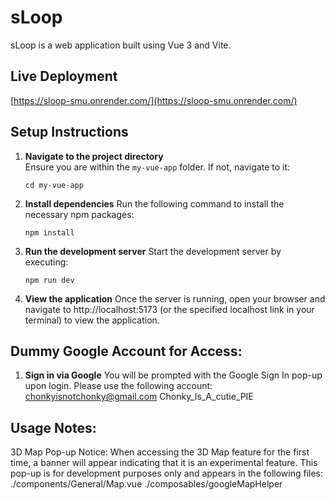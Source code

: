 # sLoop

sLoop is a web application built using Vue 3 and Vite.

## Live Deployment
[https://sloop-smu.onrender.com/](https://sloop-smu.onrender.com/)

## Setup Instructions

1. **Navigate to the project directory**  
   Ensure you are within the `my-vue-app` folder. If not, navigate to it:
   ```
   cd my-vue-app
   ```
2. **Install dependencies**
    Run the following command to install the necessary npm packages:
    ```
    npm install
    ```
3. **Run the development server**
    Start the development server by executing:
    ```
    npm run dev
    ```
4. **View the application**
    Once the server is running, open your browser and navigate to http://localhost:5173
    (or the specified localhost link in your terminal) to view the application.

## Dummy Google Account for Access:
1. **Sign in via Google**
    You will be prompted with the Google Sign In pop-up upon login. Please use the following account:
    chonkyisnotchonky@gmail.com
    Chonky_Is_A_cutie_PIE

## Usage Notes:
3D Map Pop-up Notice: When accessing the 3D Map feature for the first time, a banner will appear indicating that it is an experimental feature.
This pop-up is for development purposes only and appears in the following files:
    ./components/General/Map.vue
    ./composables/googleMapHelper

